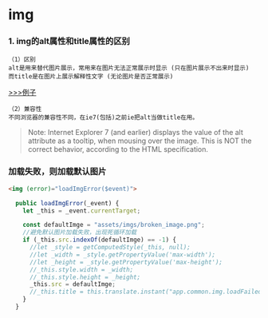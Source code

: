 img
==


### 1. img的alt属性和title属性的区别

```
（1）区别
alt是用来替代图片展示，常用来在图片无法正常展示时显示 (只在图片展示不出来时显示) 
而title是在图片上展示解释性文字 (无论图片是否正常展示)
```
[>>>例子](https://jsfiddle.net/GenweiWu/9ywk8onw/)

```
（2）兼容性
不同浏览器的兼容性不同，在ie7(包括)之前ie把alt当做title在用。
```
  > Note: Internet Explorer 7 (and earlier) displays the value of the alt attribute as a tooltip, when mousing over the image. This is NOT  the correct behavior, according to the HTML specification.

### 加载失败，则加载默认图片

```html
<img (error)="loadImgError($event)">
```

```ts
  public loadImgError(_event) {
    let _this = _event.currentTarget;

    const defaultImge = "assets/imgs/broken_image.png";
    //避免默认图片加载失败，出现死循环加载
    if (_this.src.indexOf(defaultImge) == -1) {
      //let _style = getComputedStyle(_this, null);
      //let _width = _style.getPropertyValue('max-width');
      //let _height = _style.getPropertyValue('max-height');
      //_this.style.width = _width;
      //_this.style.height = _height;
      _this.src = defaultImge;
      //_this.title = this.translate.instant("app.common.img.loadFailed");
    }
  }
```
